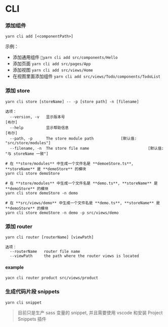# CLI
### 添加组件
```
yarn cli add [<componentPath>]
```
示例：
- 添加通用组件 `yarn cli add src/components/Hello`
- 添加页面 `yarn cli add src/pages/App`
- 添加视图 `yarn cli add src/views/Home`
- 在视图里面添加组件 `yarn cli add src/views/Todo/components/TodoList`

### 添加 store
```
yarn cli store [storeName] -- -p [store path] -n [filename]
```
```
选项：
  --version, -v   显示版本号                                              [布尔]
  --help          显示帮助信息                                            [布尔]
  --path, -p      The store module path            [默认值: "src/store/modules"]
  --filename, -n  The store file name                          [默认值: "与 storeName 一致"]
```

```
# 在 **store/modules** 中生成一个文件名是 **demoeStore.ts**, **storeName** 是 **demoStore** 的模块
yarn cli store demoStore

# 在 **store/modules** 中生成一个文件名是 **demo.ts**, **storeName** 是 **demoStore** 的模块
yarn cli store demoStore -n demo

# 在 **src/views/demo** 中生成一个文件名是 **demo.ts**, **storeName** 是 **demoStore** 的模块
yarn cli store demoStore -n demo -p src/views/demo

```

### 添加 router
```
yarn cli router [routerName] [viewPath]
```
```
选项：
  --routerName   router file name
  --viewPath     the path where the router views is located
```

#### example
```
yacn cli router product src/views/product
```

### 生成代码片段 snippets
```
yarn cli snippet
```
> 目前只是生产 sass 变量的 snippet, 并且需要使用 vscode 和安装 Project Snippets 插件
